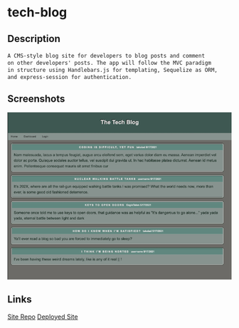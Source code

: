 # tech-blog

## Description

    A CMS-style blog site for developers to blog posts and comment
    on other developers' posts. The app will follow the MVC paradigm
    in structure using Handlebars.js for templating, Sequelize as ORM,
    and express-session for authentication.

## Screenshots

![Tech Blog Image](./assets/images/site-img.png)

## Links

[Site Repo](https://github.com/takolad/tech-blog)
[Deployed Site](https://lit-castle-83748.herokuapp.com/)
